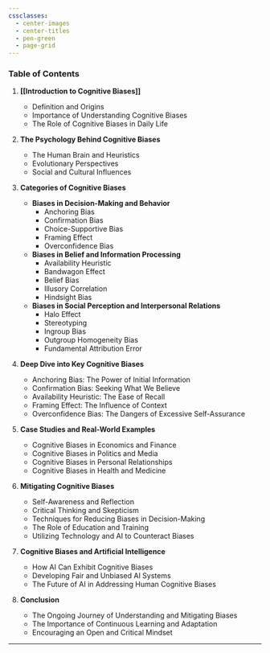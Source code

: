 ```yaml
---
cssclasses:
  - center-images
  - center-titles
  - pen-green
  - page-grid
---
```


### **Table of Contents**

1. **[[Introduction to Cognitive Biases]]**
   - Definition and Origins
   - Importance of Understanding Cognitive Biases
   - The Role of Cognitive Biases in Daily Life

2. **The Psychology Behind Cognitive Biases**
   - The Human Brain and Heuristics
   - Evolutionary Perspectives
   - Social and Cultural Influences

3. **Categories of Cognitive Biases**
   - **Biases in Decision-Making and Behavior**
     - Anchoring Bias
     - Confirmation Bias
     - Choice-Supportive Bias
     - Framing Effect
     - Overconfidence Bias
   - **Biases in Belief and Information Processing**
     - Availability Heuristic
     - Bandwagon Effect
     - Belief Bias
     - Illusory Correlation
     - Hindsight Bias
   - **Biases in Social Perception and Interpersonal Relations**
     - Halo Effect
     - Stereotyping
     - Ingroup Bias
     - Outgroup Homogeneity Bias
     - Fundamental Attribution Error

4. **Deep Dive into Key Cognitive Biases**
   - Anchoring Bias: The Power of Initial Information
   - Confirmation Bias: Seeking What We Believe
   - Availability Heuristic: The Ease of Recall
   - Framing Effect: The Influence of Context
   - Overconfidence Bias: The Dangers of Excessive Self-Assurance

5. **Case Studies and Real-World Examples**
   - Cognitive Biases in Economics and Finance
   - Cognitive Biases in Politics and Media
   - Cognitive Biases in Personal Relationships
   - Cognitive Biases in Health and Medicine

6. **Mitigating Cognitive Biases**
   - Self-Awareness and Reflection
   - Critical Thinking and Skepticism
   - Techniques for Reducing Biases in Decision-Making
   - The Role of Education and Training
   - Utilizing Technology and AI to Counteract Biases

7. **Cognitive Biases and Artificial Intelligence**
   - How AI Can Exhibit Cognitive Biases
   - Developing Fair and Unbiased AI Systems
   - The Future of AI in Addressing Human Cognitive Biases

8. **Conclusion**
   - The Ongoing Journey of Understanding and Mitigating Biases
   - The Importance of Continuous Learning and Adaptation
   - Encouraging an Open and Critical Mindset

---

